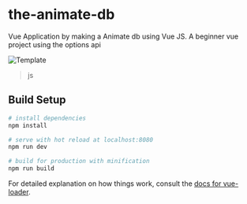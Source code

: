 # the-animate-db
Vue Application by making a Animate db using Vue JS. A beginner vue project using the options api

![Template](https://im2.ezgif.com/tmp/ezgif-2-2bd32bee34d2.gif)



> js

## Build Setup

``` bash
# install dependencies
npm install

# serve with hot reload at localhost:8080
npm run dev

# build for production with minification
npm run build
```

For detailed explanation on how things work, consult the [docs for vue-loader](http://vuejs.github.io/vue-loader).
